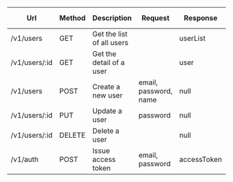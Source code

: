 | Url           | Method | Description               | Request               | Response    | Status Code |
| ------------- | ------ | ------------------------- | --------------------- | ----------- | ----------- |
| /v1/users     | GET    | Get the list of all users |                       | userList    | 200, 400    |
| /v1/users/:id | GET    | Get the detail of a user  |                       | user        | 200, 400    |
| /v1/users     | POST   | Create a new user         | email, password, name | null        | 200, 400    |
| /v1/users/:id | PUT    | Update a user             | password              | null        | 200, 400    |
| /v1/users/:id | DELETE | Delete a user             |                       | null        | 200, 400    |
| /v1/auth      | POST   | Issue access token        | email, password       | accessToken | 200, 400    |
